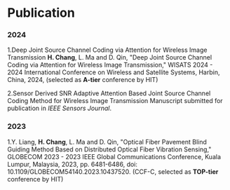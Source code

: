 # Publication

### 2024
1.Deep Joint Source Channel Coding via  Attention for Wireless Image Transmission
**H. Chang**, L. Ma and D. Qin, "Deep Joint Source Channel Coding via  Attention for Wireless Image Transmission," WISATS 2024 - 2024 International Conference on Wireless and Satellite Systems, Harbin, China, 2024, (selected as **A-tier** conference by HIT)

2.Sensor Derived SNR Adaptive Attention Based Joint Source Channel Coding Method for Wireless Image Transmission
Manuscript submitted for publication in *IEEE Sensors Journal*.

### 2023
1.Y. Liang, **H. Chang**, L. Ma and D. Qin, "Optical Fiber Pavement Blind Guiding Method Based on Distributed Optical Fiber Vibration Sensing," GLOBECOM 2023 - 2023 IEEE Global Communications Conference, Kuala Lumpur, Malaysia, 2023, pp. 6481-6486, doi: 10.1109/GLOBECOM54140.2023.10437520. (CCF-C, selected as **TOP-tier** conference by HIT)

